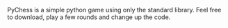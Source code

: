 PyChess is a simple python game using only the standard library. Feel free to download, play a few rounds and change up the code.
